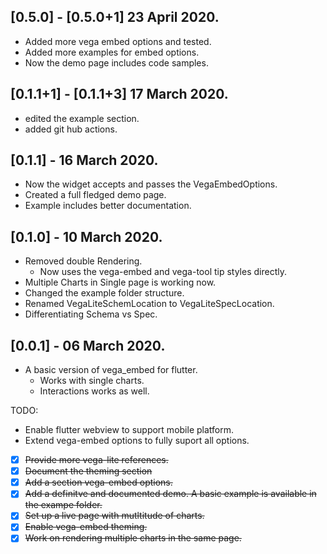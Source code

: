 ## [0.5.0] - [0.5.0+1] 23 April 2020.

- Added more vega embed options and tested.
- Added more examples for embed options.
- Now the demo page includes code samples.

## [0.1.1+1] - [0.1.1+3] 17 March 2020.

- edited the example section.
- added git hub actions.

## [0.1.1] - 16 March 2020.

- Now the widget accepts and passes the VegaEmbedOptions.
- Created a full fledged demo page.
- Example includes better documentation.

## [0.1.0] - 10 March 2020.

- Removed double Rendering.
  - Now uses the vega-embed and vega-tool tip styles directly.
- Multiple Charts in Single page is working now.
- Changed the example folder structure.
- Renamed VegaLiteSchemLocation to VegaLiteSpecLocation.
- Differentiating Schema vs Spec.

## [0.0.1] - 06 March 2020.

- A basic version of vega_embed for flutter.
  - Works with single charts.
  - Interactions works as well.

TODO:

- Enable flutter webview to support mobile platform.
- Extend vega-embed options to fully suport all options.
- [x] ~~Provide more vega-lite references.~~
- [x] ~~Document the theming section~~
- [x] ~~Add a section vega-embed options.~~
- [x] ~~Add a definitve and documented demo. A basic example is available in the exampe folder.~~
- [x] ~~Set up a live page with mutltitude of charts.~~
- [x] ~~Enable vega-embed theming.~~
- [x] ~~Work on rendering multiple charts in the same page.~~
